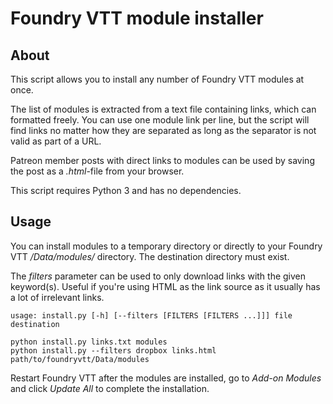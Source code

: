 # Foundry VTT module installer

## About

This script allows you to install any number of Foundry VTT modules at once.

The list of modules is extracted from a text file containing links, which can formatted freely. You can use one module
link per line, but the script will find links no matter how they are separated as long as the separator is not valid as
part of a URL.

Patreon member posts with direct links to modules can be used by saving the post as a _.html_-file from your browser.

 This script requires Python 3 and has no dependencies.

## Usage

You can install modules to a temporary directory or directly to your Foundry VTT _/Data/modules/_ directory. The
destination directory must exist.

The _filters_ parameter can be used to only download links with the given keyword(s). Useful if you're using HTML as the
link source as it usually has a lot of irrelevant links.


```
usage: install.py [-h] [--filters [FILTERS [FILTERS ...]]] file destination

python install.py links.txt modules
python install.py --filters dropbox links.html path/to/foundryvtt/Data/modules
```

Restart Foundry VTT after the modules are installed, go to _Add-on Modules_ and click _Update All_ to complete the
installation.
